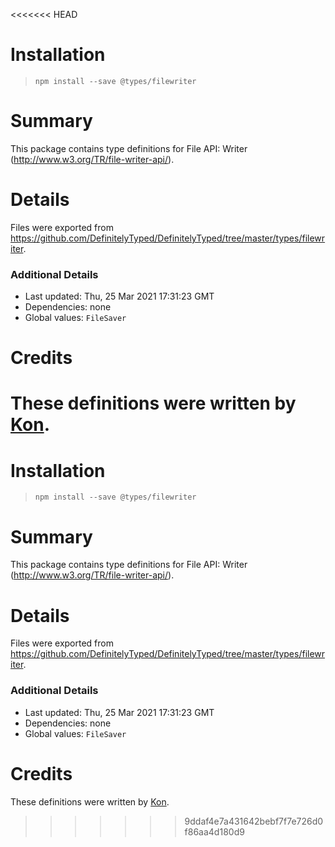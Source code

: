 <<<<<<< HEAD
# Installation
> `npm install --save @types/filewriter`

# Summary
This package contains type definitions for File API: Writer (http://www.w3.org/TR/file-writer-api/).

# Details
Files were exported from https://github.com/DefinitelyTyped/DefinitelyTyped/tree/master/types/filewriter.

### Additional Details
 * Last updated: Thu, 25 Mar 2021 17:31:23 GMT
 * Dependencies: none
 * Global values: `FileSaver`

# Credits
These definitions were written by [Kon](http://phyzkit.net/).
=======
# Installation
> `npm install --save @types/filewriter`

# Summary
This package contains type definitions for File API: Writer (http://www.w3.org/TR/file-writer-api/).

# Details
Files were exported from https://github.com/DefinitelyTyped/DefinitelyTyped/tree/master/types/filewriter.

### Additional Details
 * Last updated: Thu, 25 Mar 2021 17:31:23 GMT
 * Dependencies: none
 * Global values: `FileSaver`

# Credits
These definitions were written by [Kon](http://phyzkit.net/).
>>>>>>> 9ddaf4e7a431642bebf7f7e726d0f86aa4d180d9
